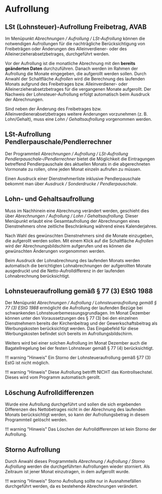 # Aufrollung

## LSt (Lohnsteuer)-Aufrollung Freibetrag, AVAB

Im Menüpunkt *Abrechnungen / Aufrollung / LSt-Aufrollung* können die notwendigen Aufrollungen für die nachträgliche Berücksichtigung von Freibeträgen oder Änderungen des Alleinverdiener- oder des Alleinerzieherabsetzbetrages, durchgeführt werden.

Vor der Aufrollung ist die monatliche Abrechnung mit den **bereits geänderten Daten** durchzuführen. Danach werden im Rahmen der Aufrollung die Monate eingegeben, die aufgerollt werden sollen. Durch Anwahl der Schaltfläche *Aufrollen* wird die Berechnung des laufenden Monats aufgrund des Freibetrages bzw. Alleinverdiener- oder Alleinerzieherabsetzbetrages für die vergangenen Monate aufgerollt. Der Nachweis der Lohnsteuer-Aufrollung erfolgt automatisch beim Ausdruck der Abrechnungen.

Sind neben der Änderung des Freibetrages bzw. Alleinverdienerabsetzbetrages weitere Änderungen vorzunehmen (z. B. Lohn/Gehalt), muss eine *Lohn / Gehaltsaufrollung* vorgenommen werden.

## LSt-Aufrollung Pendlerpauschale/Pendlerrechner

Der Programmteil *Abrechnungen / Aufrollung / LSt-Aufrollung Pendlerpauschale–/Pendlerrechner* bietet die Möglichkeit die Eintragungen betreffend Pendlerpauschale des aktuellen Monats in die abgerechneten Vormonate zu rollen, ohne jeden Monat einzeln aufrufen zu müssen.

Einen Ausdruck einer Dienstnehmerliste inklusive Pendlerpauschale bekommt man über *Ausdruck / Sonderdrucke / Pendlerpauschale*.

## Lohn- und Gehaltsaufrollung

Muss im Nachhinein eine Abrechnung verändert werden, geschieht dies über *Abrechnungen / Aufrollung / Lohn / Gehaltsaufrollung*. Dieser Menüpunkt erlaubt eine Gesamtaufrollung der Abrechnungen eines Dienstnehmers ohne zeitliche Beschränkung während eines Kalenderjahres.

Nach Wahl des gewünschten Dienstnehmers sind die Monate einzugeben, die aufgerollt werden sollen. Mit einem Klick auf die Schaltfläche *Aufrollen* wird der Abrechnungsbildschirm aufgerufen und es können die gewünschten Änderungen vorgenommen werden.

Beim Ausdruck der Lohnabrechnung des laufenden Monats werden automatisch die berichtigten Lohnabrechnungen der aufgerollten Monate ausgedruckt und die Netto-Aufrolldifferenz in der laufenden Lohnabrechnung berücksichtigt.

## Lohnsteueraufrollung gemäß § 77 (3) EStG 1988

Der Menüpunkt *Abrechnungen / Aufrollung* */ Lohnsteueraufrollung* *gemäß § 77 (3) EStG 1988* ermöglicht die Aufrollung der laufenden Bezüge bei schwankenden Lohnsteuerbemessungsgrundlagen. Im Monat Dezember können unter den Voraussetzungen des § 77 (3) bei den einzelnen Dienstnehmern bereits der Kirchenbeitrag und der Gewerkschaftsbeitrag als Werbungskosten berücksichtigt werden. Das Eingabefeld für diese Werbungskosten befindet sich bereits im Aufrollungsbildschirm.

Weiters wird bei einer solchen Aufrollung im Monat Dezember auch die Bagatellregelung bei der festen Lohnsteuer gemäß § 77 (4) berücksichtigt.

!!! warning "Hinweis"
    Ein Storno der Lohnsteueraufrollung gemäß §77 (3) EstG ist nicht möglich.

!!! warning "Hinweis"
    Diese Aufrollung betrifft NICHT das Kontrollsechstel. Dieses wird vom Programm automatisch gerollt.

## Löschung Aufrolldifferenzen

Wurde eine Aufrollung durchgeführt und sollen die sich ergebenden Differenzen des Nettobetrages nicht in der Abrechnung des laufenden Monats berücksichtigt werden, so kann der Aufrollungsbetrag in diesem Programmteil gelöscht werden.

!!! warning "Hinweis"
    Das Löschen der Aufrolldifferenzen ist kein Storno der Aufrollung.

## Storno Aufrollung

Durch Anwahl dieses Programmteils *Abrechnung / Aufrollung / Storno Aufrollung* werden die durchgeführten Aufrollungen wieder storniert. Als Zeitraum ist jener Monat einzutragen, in dem aufgerollt wurde.

!!! warning "Hinweis"
    Storno Aufrollung sollte nur in Ausnahmefällen durchgeführt werden, da es bestehende Abrechnungen verändert.